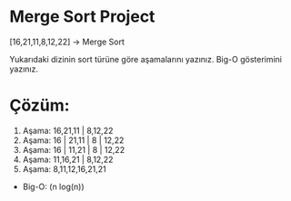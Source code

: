 # Merge Sort Project

[16,21,11,8,12,22] -> Merge Sort

Yukarıdaki dizinin sort türüne göre aşamalarını yazınız.
Big-O gösterimini yazınız.

# Çözüm: 

1. Aşama: 16,21,11 | 8,12,22
2. Aşama: 16 | 21,11 | 8 | 12,22
3. Aşama: 16 | 11,21 | 8 | 12,22
4. Aşama: 11,16,21 | 8,12,22
5. Aşama: 8,11,12,16,21,21

- Big-O: (n log(n))
